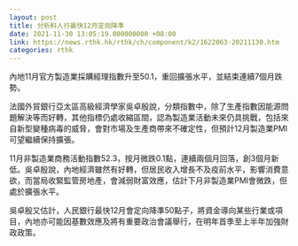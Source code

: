```yaml
---
layout: post
title: 分析料人行最快12月定向降準
date: 2021-11-30 13:05:19.000000000 +08:00
link: https://news.rthk.hk/rthk/ch/component/k2/1622063-20211130.htm
categories: rthk
---
```


內地11月官方製造業採購經理指數升至50.1，重回擴張水平，並結束連續7個月跌勢。

法國外貿銀行亞太區高級經濟學家吳卓殷說，分類指數中，除了生產指數因能源問題解決等而好轉，其他指標仍處收縮區間，認為製造業活動未來仍具挑戰，包括來自新型變種病毒的威脅，會對市場及生產商帶來不確定性，但預計12月製造業PMI可望繼續保持擴張。

11月非製造業商務活動指數52.3，按月微跌0.1點，連續兩個月回落，創3個月新低。吳卓殷說，內地經濟雖然有好轉，但居民收入增長不及疫前水平，影響消費意欲，而當局收緊監管房地產，會減弱財富效應，估計下月非製造業PMI會微跌，但處於擴張水平。

吳卓殷又估計，人民銀行最快12月會定向降準50點子，將資金導向某些行業或項目，內地亦可能因基數效應及將有重要政治會議舉行，在明年首季至上半年加強財政政策。
